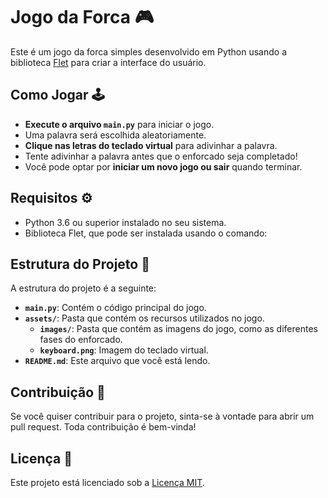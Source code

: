 # Jogo da Forca 🎮

Este é um jogo da forca simples desenvolvido em Python usando a biblioteca [Flet](https://github.com/ffont/flet) para criar a interface do usuário.

## Como Jogar 🕹️

- **Execute o arquivo `main.py`** para iniciar o jogo.
- Uma palavra será escolhida aleatoriamente.
- **Clique nas letras do teclado virtual** para adivinhar a palavra.
- Tente adivinhar a palavra antes que o enforcado seja completado!
- Você pode optar por **iniciar um novo jogo ou sair** quando terminar.

## Requisitos ⚙️

- Python 3.6 ou superior instalado no seu sistema.
- Biblioteca Flet, que pode ser instalada usando o comando:


## Estrutura do Projeto 📁

A estrutura do projeto é a seguinte:

- **`main.py`**: Contém o código principal do jogo.
- **`assets/`**: Pasta que contém os recursos utilizados no jogo.
  - **`images/`**: Pasta que contém as imagens do jogo, como as diferentes fases do enforcado.
  - **`keyboard.png`**: Imagem do teclado virtual.
- **`README.md`**: Este arquivo que você está lendo.

## Contribuição 🤝

Se você quiser contribuir para o projeto, sinta-se à vontade para abrir um pull request. Toda contribuição é bem-vinda!

## Licença 📝

Este projeto está licenciado sob a [Licença MIT](https://opensource.org/licenses/MIT).

